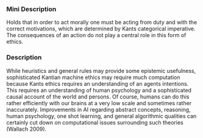 ### Mini Description

Holds that in order to act morally one must be acting from duty and with the correct motivations, which are determined by Kants categorical imperative. The consequences of an action do not play a central role in this form of ethics. 

### Description

While heuristics and general rules may provide some epistemic usefulness, sophisticated Kantian machine ethics may require much computation because Kants ethics requires an understanding of an agents intentions. This requires an understanding of human psychology and a sophisticated causal account of the world and persons. Of course, humans can do this rather efficiently with our brains at a very low scale and sometimes rather inaccurately. Improvements in AI regarding abstract concepts, reasoning, human psychology, one shot learning, and general algorithmic qualities can certainly cut down on computational issues surrounding such theories (Wallach 2009).
